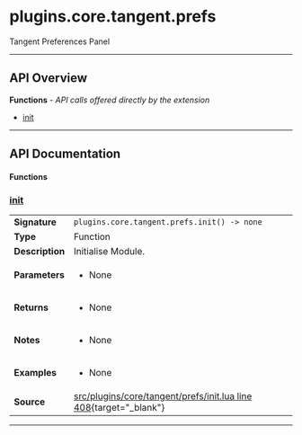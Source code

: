# plugins.core.tangent.prefs

Tangent Preferences Panel

---

## API Overview
**Functions** - _API calls offered directly by the extension_
 * [init](#init)


---

## API Documentation

#### Functions


### [init](#init)

|                                             |                                                                                     |
| --------------------------------------------|-------------------------------------------------------------------------------------|
| **Signature**                               | `plugins.core.tangent.prefs.init() -> none`                                                                    |
| **Type**                                    | Function                                                                     |
| **Description**                             | Initialise Module.                                                                     |
| **Parameters**                              | <ul><li>None</li></ul> |
| **Returns**                                 | <ul><li>None</li></ul>          |
| **Notes**                                   | <ul><li>None</li></ul> |
| **Examples**                                | <ul><li>None</li></ul> |
| **Source**                                  | [src/plugins/core/tangent/prefs/init.lua line 408](https://github.com/CommandPost/CommandPost/blob/develop/src/plugins/core/tangent/prefs/init.lua#L408){target="_blank"} |

---

